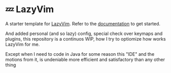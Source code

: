 # 💤 LazyVim

A starter template for [LazyVim](https://github.com/LazyVim/LazyVim).
Refer to the [documentation](https://lazyvim.github.io/installation) to get started.

And added personal (and so lazy) config, special check over keymaps and plugins, this repository is a continuos WIP, how I try to optiomize how works LazyVim for me.

Except when I need to code in Java for some reason this "IDE" and the motions from it, is undeniable more efficient and satisfactory than any other thing
